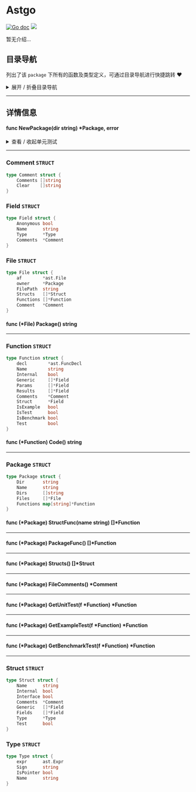 # Astgo

[![Go doc](https://img.shields.io/badge/go.dev-reference-brightgreen?logo=go&logoColor=white&style=flat)](https://pkg.go.dev/github.com/kercylan98/minotaur)
![](https://img.shields.io/badge/Email-kercylan@gmail.com-green.svg?style=flat)

暂无介绍...


## 目录导航
列出了该 `package` 下所有的函数及类型定义，可通过目录导航进行快捷跳转 ❤️
<details>
<summary>展开 / 折叠目录导航</summary>


> 包级函数定义

|函数名称|描述
|:--|:--
|[NewPackage](#NewPackage)|暂无描述...


> 类型定义

|类型|名称|描述
|:--|:--|:--
|`STRUCT`|[Comment](#comment)|暂无描述...
|`STRUCT`|[Field](#field)|暂无描述...
|`STRUCT`|[File](#file)|暂无描述...
|`STRUCT`|[Function](#function)|暂无描述...
|`STRUCT`|[Package](#package)|暂无描述...
|`STRUCT`|[Struct](#struct)|暂无描述...
|`STRUCT`|[Type](#type)|暂无描述...

</details>


***
## 详情信息
#### func NewPackage(dir string)  *Package,  error
<span id="NewPackage"></span>

<details>
<summary>查看 / 收起单元测试</summary>


```go

func TestNewPackage(t *testing.T) {
	p, err := astgo.NewPackage(`/Users/kercylan/Coding.localized/Go/minotaur/server`)
	if err != nil {
		panic(err)
	}
	fmt.Println(string(super.MarshalIndentJSON(p, "", "  ")))
}

```


</details>


***
### Comment `STRUCT`

```go
type Comment struct {
	Comments []string
	Clear    []string
}
```
### Field `STRUCT`

```go
type Field struct {
	Anonymous bool
	Name      string
	Type      *Type
	Comments  *Comment
}
```
### File `STRUCT`

```go
type File struct {
	af        *ast.File
	owner     *Package
	FilePath  string
	Structs   []*Struct
	Functions []*Function
	Comment   *Comment
}
```
#### func (*File) Package()  string
***
### Function `STRUCT`

```go
type Function struct {
	decl        *ast.FuncDecl
	Name        string
	Internal    bool
	Generic     []*Field
	Params      []*Field
	Results     []*Field
	Comments    *Comment
	Struct      *Field
	IsExample   bool
	IsTest      bool
	IsBenchmark bool
	Test        bool
}
```
#### func (*Function) Code()  string
***
### Package `STRUCT`

```go
type Package struct {
	Dir       string
	Name      string
	Dirs      []string
	Files     []*File
	Functions map[string]*Function
}
```
#### func (*Package) StructFunc(name string)  []*Function
***
#### func (*Package) PackageFunc()  []*Function
***
#### func (*Package) Structs()  []*Struct
***
#### func (*Package) FileComments()  *Comment
***
#### func (*Package) GetUnitTest(f *Function)  *Function
***
#### func (*Package) GetExampleTest(f *Function)  *Function
***
#### func (*Package) GetBenchmarkTest(f *Function)  *Function
***
### Struct `STRUCT`

```go
type Struct struct {
	Name      string
	Internal  bool
	Interface bool
	Comments  *Comment
	Generic   []*Field
	Fields    []*Field
	Type      *Type
	Test      bool
}
```
### Type `STRUCT`

```go
type Type struct {
	expr      ast.Expr
	Sign      string
	IsPointer bool
	Name      string
}
```
